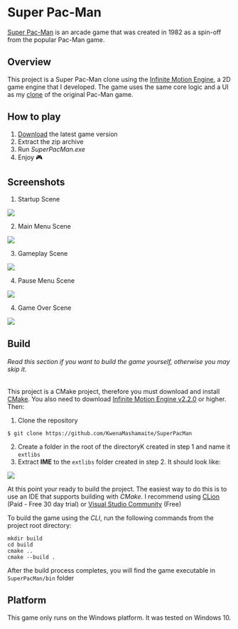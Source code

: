 # Super Pac-Man

[Super Pac-Man](https://en.wikipedia.org/wiki/Super_Pac-Man) is an arcade game
that was created in 1982 as a spin-off from the popular Pac-Man game.

## Overview

This project is a Super Pac-Man clone using the [Infinite Motion Engine](https://github.com/KwenaMashamaite/IME), 
a 2D game engine that I developed. The game uses the same core logic and a UI as my [clone](https://github.com/KwenaMashamaite/PacMan) 
of the original Pac-Man game.

## How to play

1. [Download](https://github.com/KwenaMashamaite/SuperPacMan/releases/tag/v0.1)
   the latest game version
2. Extract the zip archive
3. Run _SuperPacMan.exe_
4. Enjoy :video_game:

## Screenshots

1. Startup Scene

![](docs/screenshots/startup_scene.png)

2. Main Menu Scene

![](docs/screenshots/main-menu_scene.png)

3. Gameplay Scene

![](docs/screenshots/gameplay.png)

4. Pause Menu Scene

![](docs/screenshots/game_pause_scene.png)

4. Game Over Scene

![](docs/screenshots/game_over_scene.png)

## Build

###### *Read this section if you want to build the game yourself, otherwise you may skip it.*

This project is a CMake project, therefore you must download and install [CMake](https://cmake.org/). 
You also need to download [Infinite Motion Engine v2.2.0](https://github.com/KwenaMashamaite/IME/releases/tag/v2.2.0) or higher. 
Then:

1. Clone the repository
```git
$ git clone https://github.com/KwenaMashamaite/SuperPacMan
```   
2. Create a folder in the root of the directoryK created in step 1 and name it `extlibs`
3. Extract **IME** to the `extlibs` folder created in step 2. It should look like:

![](docs/screenshots/extlibs_directory_structure.png)
   
At this point your ready to build the project. The easiest way to do this is to
use an IDE that supports building with *CMake*. I recommend using [CLion](https://www.jetbrains.com/clion/) (Paid - Free 30 day trial) 
or [Visual Studio Community](https://visualstudio.microsoft.com/vs/community/) (Free)

To build the game using the *CLI*, run the following commands from the project root 
directory:

```shell
mkdir build
cd build
cmake ..
cmake --build .
```

After the build process completes, you will find the game executable in `SuperPacMan/bin`
folder

## Platform

This game only runs on the Windows platform. It was tested on Windows 10.
